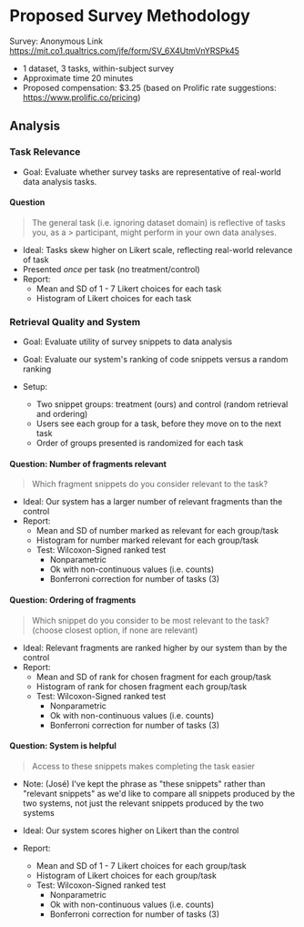 # Proposed Survey Methodology

Survey: Anonymous Link https://mit.co1.qualtrics.com/jfe/form/SV_6X4UtmVnYRSPk45

* 1 dataset, 3 tasks, within-subject survey
* Approximate time 20 minutes
* Proposed compensation: $3.25 (based on Prolific rate suggestions: https://www.prolific.co/pricing)


## Analysis

### Task Relevance
* Goal: Evaluate whether survey tasks are representative of real-world data analysis tasks.

#### Question

> The general task (i.e. ignoring dataset domain) is reflective of tasks you, as a > participant, might perform in your own data analyses.

* Ideal: Tasks skew higher on Likert scale, reflecting real-world relevance of task
* Presented *once* per task (no treatment/control)
* Report:
  - Mean and SD of 1 - 7 Likert choices for each task
  - Histogram of Likert choices for each task


### Retrieval Quality and System
* Goal: Evaluate utility of survey snippets to data analysis
* Goal: Evaluate our system's ranking of code snippets versus a random ranking


* Setup:
  - Two snippet groups: treatment (ours) and control (random retrieval and ordering)
  - Users see each group for a task, before they move on to the next task
  - Order of groups presented is randomized for each task

#### Question: Number of fragments relevant

> Which fragment snippets do you consider relevant to the task?

* Ideal: Our system has a larger number of relevant fragments than the control
* Report:
  - Mean and SD of number marked as relevant for each group/task
  - Histogram for number marked relevant for each group/task
  - Test: Wilcoxon-Signed ranked test
    - Nonparametric
    - Ok with non-continuous values (i.e. counts)
    - Bonferroni correction for number of tasks (3)


#### Question: Ordering of fragments

> Which snippet do you consider to be most relevant to the task?
> (choose closest option, if none are relevant)

* Ideal: Relevant fragments are ranked higher by our system than by the control
* Report:
  - Mean and SD of rank for chosen fragment for each group/task
  - Histogram of rank for chosen fragment each group/task
  - Test: Wilcoxon-Signed ranked test
    - Nonparametric
    - Ok with non-continuous values (i.e. counts)
    - Bonferroni correction for number of tasks (3)


#### Question: System is helpful
> Access to these snippets makes completing the task easier


* Note: (José) I've kept the phrase as "these snippets" rather than "relevant snippets" as we'd like to compare all snippets produced by the two systems, not just the relevant snippets produced by the two systems


* Ideal: Our system scores higher on Likert than the control
* Report:
  - Mean and SD of 1 - 7 Likert choices for each group/task
  - Histogram of Likert choices for each group/task
  - Test: Wilcoxon-Signed ranked test
    - Nonparametric
    - Ok with non-continuous values (i.e. counts)
    - Bonferroni correction for number of tasks (3)
